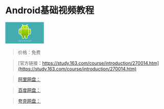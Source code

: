 # Android基础视频教程

![img](../../../assets/study163/free/3267643004734033521.png)

> 价格：免费

> [官方链接：https://study.163.com/course/introduction/270014.htm](https://study.163.com/course/introduction/270014.htm)

> [阿里网盘：]()

> [百度网盘：]()

> [夸克网盘：]()
